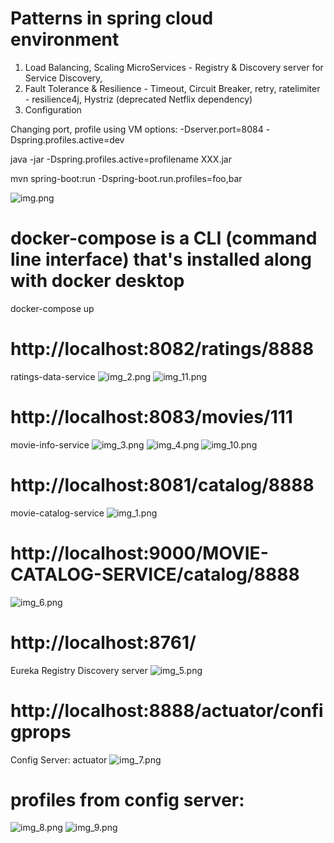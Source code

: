 # Patterns in spring cloud environment

1) Load Balancing, Scaling MicroServices - Registry & Discovery server for Service Discovery,
2) Fault Tolerance & Resilience - Timeout, Circuit Breaker, retry, ratelimiter - resilience4j, Hystriz (deprecated Netflix dependency)
3) Configuration


Changing port, profile using VM options:
-Dserver.port=8084 -Dspring.profiles.active=dev

java -jar -Dspring.profiles.active=profilename XXX.jar

mvn spring-boot:run -Dspring-boot.run.profiles=foo,bar

![img.png](/z-readme-imgs/img.png)



# docker-compose is a CLI (command line interface) that's installed along with docker desktop

docker-compose up



# http://localhost:8082/ratings/8888
ratings-data-service
![img_2.png](/z-readme-imgs/img_2.png)
![img_11.png](/z-readme-imgs/img_11.png)


# http://localhost:8083/movies/111
movie-info-service
![img_3.png](/z-readme-imgs/img_3.png)
![img_4.png](/z-readme-imgs/img_4.png)
![img_10.png](/z-readme-imgs/img_10.png)


# http://localhost:8081/catalog/8888
movie-catalog-service
![img_1.png](/z-readme-imgs/img_1.png)
# http://localhost:9000/MOVIE-CATALOG-SERVICE/catalog/8888
![img_6.png](/z-readme-imgs/img_6.png)


# http://localhost:8761/
Eureka Registry Discovery server
![img_5.png](/z-readme-imgs/img_5.png)


# http://localhost:8888/actuator/configprops
Config Server: actuator
![img_7.png](/z-readme-imgs/img_7.png)


# profiles from config server:
![img_8.png](/z-readme-imgs/img_8.png)
![img_9.png](/z-readme-imgs/img_9.png)






